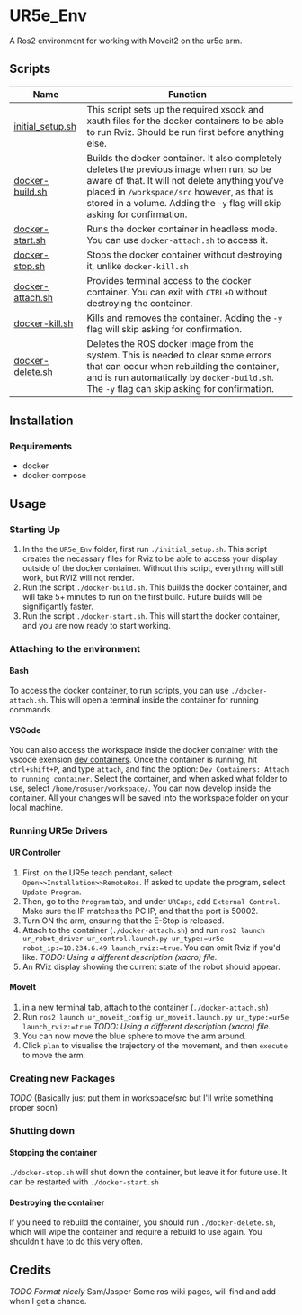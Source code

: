 # UR5e_Env

A Ros2 environment for working with Moveit2 on the ur5e arm.

## Scripts

|Name|Function|
|-|-|
|[initial_setup.sh](https://github.com/Kibibibit/UR5e_Env/blob/main/initial_setup.sh)| This script sets up the required xsock and xauth files for the docker containers to be able to run Rviz. Should be run first before anything else. |
|[docker-build.sh](https://github.com/Kibibibit/UR5e_Env/blob/main/docker-build.sh)| Builds the docker container. It also completely deletes the previous image when run, so be aware of that. It will not delete anything you've placed in `/workspace/src` however, as that is stored in a volume. Adding the `-y` flag will skip asking for confirmation.|
|[docker-start.sh](https://github.com/Kibibibit/UR5e_Env/blob/main/docker-start.sh)| Runs the docker container in headless mode. You can use `docker-attach.sh` to access it. |
|[docker-stop.sh](https://github.com/Kibibibit/UR5e_Env/blob/main/docker-stop.sh)| Stops the docker container without destroying it, unlike `docker-kill.sh` |
|[docker-attach.sh](https://github.com/Kibibibit/UR5e_Env/blob/main/docker-attach.sh)| Provides terminal access to the docker container. You can exit with `CTRL+D` without destroying the container. |
|[docker-kill.sh](https://github.com/Kibibibit/UR5e_Env/blob/main/docker-kill.sh)| Kills and removes the container. Adding the `-y` flag will skip asking for confirmation.|
|[docker-delete.sh](https://github.com/Kibibibit/UR5e_Env/blob/main/docker-delete.sh)| Deletes the ROS docker image from the system. This is needed to clear some errors that can occur when rebuilding the container, and is run automatically by `docker-build.sh`. The `-y` flag can skip asking for confirmation.|

## Installation
### Requirements
- docker
- docker-compose

## Usage

### Starting Up
1. In the the `UR5e_Env` folder, first run `./initial_setup.sh`. This script creates the necassary files for Rviz to be able to access your display outside of the docker container. Without this script, everything will still work, but RVIZ will not render.
2. Run the script `./docker-build.sh`. This builds the docker container, and will take 5+ minutes to run on the first build. Future builds will be signifigantly faster.
3. Run the script `./docker-start.sh`. This will start the docker container, and you are now ready to start working.

### Attaching to the environment
#### Bash
To access the docker container, to run scripts, you can use `./docker-attach.sh`. This will open a terminal inside the container for running commands.
#### VSCode
You can also access the workspace inside the docker container with the vscode exension [dev containers](https://marketplace.visualstudio.com/items?itemName=ms-vscode-remote.remote-containers). Once the container is running, hit `ctrl+shift+P`, and type `attach`, and find the option: `Dev Containers: Attach to running container`. Select the container, and when asked what folder to use, select `/home/rosuser/workspace/`. You can now develop inside the container. All your changes will be saved into the workspace folder on your local machine.

### Running UR5e Drivers
#### UR Controller
1. First, on the UR5e teach pendant, select: `Open>>Installation>>RemoteRos`. If asked to update the program, select `Update Program`.
2. Then, go to the `Program` tab, and under `URCaps`, add `External Control`. Make sure the IP matches the PC IP, and that the port is 50002.
3. Turn ON the arm, ensuring that the E-Stop is released.
4. Attach to the container (`./docker-attach.sh`) and run `ros2 launch ur_robot_driver ur_control.launch.py ur_type:=ur5e robot_ip:=10.234.6.49 launch_rviz:=true`. You can omit Rviz if you'd like. *TODO: Using a different description (xacro) file.*
5. An RViz display showing the current state of the robot should appear.
#### MoveIt
1. in a new terminal tab, attach to the container (`./docker-attach.sh`)
2. Run `ros2 launch ur_moveit_config ur_moveit.launch.py ur_type:=ur5e launch_rviz:=true` *TODO: Using a different description (xacro) file.*
3. You can now move the blue sphere to move the arm around.
4. Click `plan` to visualise the trajectory of the movement, and then `execute` to move the arm.

### Creating new Packages
*TODO* (Basically just put them in workspace/src but I'll write something proper soon)

### Shutting down
#### Stopping the container
`./docker-stop.sh` will shut down the container, but leave it for future use. It can be restarted with `./docker-start.sh`
#### Destroying the container
If you need to rebuild the container, you should run `./docker-delete.sh`, which will wipe the container and require a rebuild to use again. You shouldn't have to do this very often.


## Credits
*TODO Format nicely*
Sam/Jasper
Some ros wiki pages, will find and add when I get a chance.